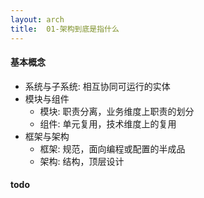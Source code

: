 ```yaml
---
layout: arch
title:  01-架构到底是指什么
---
```


#### 基本概念

* 系统与子系统: 相互协同可运行的实体
* 模块与组件
    * 模块: 职责分离，业务维度上职责的划分
    * 组件: 单元复用，技术维度上的复用
* 框架与架构
    * 框架: 规范，面向编程或配置的半成品
    * 架构: 结构，顶层设计

#### todo
